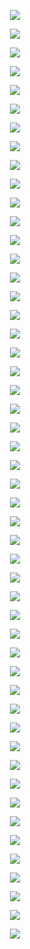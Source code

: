 <p align="center"> <img src= 'all_figs/MLP(n_h_l=5,n_n=128,Run=1,Epoch=00000,step=000,UnLearned,train_loss=0.693,train_acc=50.08,test_loss=0.693,test_acc=49.04).png' /> </p>
<p align="center"> <img src= 'all_figs/MLP(n_h_l=5,n_n=128,Run=1,Epoch=00001,step=003,Learned,train_loss=0.693,train_acc=50.71,test_loss=0.693,test_acc=49.46).png' /> </p>
<p align="center"> <img src= 'all_figs/MLP(n_h_l=5,n_n=128,Run=1,Epoch=00001,step=006,Learned,train_loss=0.693,train_acc=49.46,test_loss=0.693,test_acc=47.88).png' /> </p>
<p align="center"> <img src= 'all_figs/MLP(n_h_l=5,n_n=128,Run=1,Epoch=00001,step=009,Learned,train_loss=0.692,train_acc=49.46,test_loss=0.693,test_acc=47.96).png' /> </p>
<p align="center"> <img src= 'all_figs/MLP(n_h_l=5,n_n=128,Run=1,Epoch=00001,step=012,Learned,train_loss=0.692,train_acc=50.5,test_loss=0.692,test_acc=49.12).png' /> </p>
<p align="center"> <img src= 'all_figs/MLP(n_h_l=5,n_n=128,Run=1,Epoch=00001,step=015,Learned,train_loss=0.692,train_acc=52.42,test_loss=0.692,test_acc=51.42).png' /> </p>
<p align="center"> <img src= 'all_figs/MLP(n_h_l=5,n_n=128,Run=1,Epoch=00001,step=018,Learned,train_loss=0.692,train_acc=55.46,test_loss=0.692,test_acc=54.83).png' /> </p>
<p align="center"> <img src= 'all_figs/MLP(n_h_l=5,n_n=128,Run=1,Epoch=00001,step=021,Learned,train_loss=0.691,train_acc=59.29,test_loss=0.692,test_acc=58.71).png' /> </p>
<p align="center"> <img src= 'all_figs/MLP(n_h_l=5,n_n=128,Run=1,Epoch=00001,step=024,Learned,train_loss=0.691,train_acc=62.92,test_loss=0.691,test_acc=62.25).png' /> </p>
<p align="center"> <img src= 'all_figs/MLP(n_h_l=5,n_n=128,Run=1,Epoch=00001,step=027,Learned,train_loss=0.691,train_acc=64.5,test_loss=0.691,test_acc=64.46).png' /> </p>
<p align="center"> <img src= 'all_figs/MLP(n_h_l=5,n_n=128,Run=1,Epoch=00001,step=030,Learned,train_loss=0.691,train_acc=64.96,test_loss=0.691,test_acc=64.54).png' /> </p>
<p align="center"> <img src= 'all_figs/MLP(n_h_l=5,n_n=128,Run=1,Epoch=00001,step=033,Learned,train_loss=0.69,train_acc=64.29,test_loss=0.69,test_acc=63.62).png' /> </p>
<p align="center"> <img src= 'all_figs/MLP(n_h_l=5,n_n=128,Run=1,Epoch=00001,step=036,Learned,train_loss=0.69,train_acc=61.29,test_loss=0.69,test_acc=61.75).png' /> </p>
<p align="center"> <img src= 'all_figs/MLP(n_h_l=5,n_n=128,Run=1,Epoch=00002,step=003,Learned,train_loss=0.69,train_acc=62.21,test_loss=0.69,test_acc=61.46).png' /> </p>
<p align="center"> <img src= 'all_figs/MLP(n_h_l=5,n_n=128,Run=1,Epoch=00002,step=006,Learned,train_loss=0.689,train_acc=62.62,test_loss=0.689,test_acc=62.25).png' /> </p>
<p align="center"> <img src= 'all_figs/MLP(n_h_l=5,n_n=128,Run=1,Epoch=00002,step=009,Learned,train_loss=0.689,train_acc=63.12,test_loss=0.689,test_acc=62.29).png' /> </p>
<p align="center"> <img src= 'all_figs/MLP(n_h_l=5,n_n=128,Run=1,Epoch=00002,step=012,Learned,train_loss=0.689,train_acc=63.83,test_loss=0.688,test_acc=62.58).png' /> </p>
<p align="center"> <img src= 'all_figs/MLP(n_h_l=5,n_n=128,Run=1,Epoch=00002,step=015,Learned,train_loss=0.688,train_acc=63.79,test_loss=0.688,test_acc=63.17).png' /> </p>
<p align="center"> <img src= 'all_figs/MLP(n_h_l=5,n_n=128,Run=1,Epoch=00002,step=018,Learned,train_loss=0.688,train_acc=63.88,test_loss=0.688,test_acc=63.08).png' /> </p>
<p align="center"> <img src= 'all_figs/MLP(n_h_l=5,n_n=128,Run=1,Epoch=00002,step=021,Learned,train_loss=0.688,train_acc=63.79,test_loss=0.687,test_acc=63.38).png' /> </p>
<p align="center"> <img src= 'all_figs/MLP(n_h_l=5,n_n=128,Run=1,Epoch=00002,step=024,Learned,train_loss=0.687,train_acc=64.12,test_loss=0.687,test_acc=63.21).png' /> </p>
<p align="center"> <img src= 'all_figs/MLP(n_h_l=5,n_n=128,Run=1,Epoch=00002,step=027,Learned,train_loss=0.687,train_acc=64.46,test_loss=0.686,test_acc=63.67).png' /> </p>
<p align="center"> <img src= 'all_figs/MLP(n_h_l=5,n_n=128,Run=1,Epoch=00002,step=030,Learned,train_loss=0.686,train_acc=64.88,test_loss=0.686,test_acc=63.88).png' /> </p>
<p align="center"> <img src= 'all_figs/MLP(n_h_l=5,n_n=128,Run=1,Epoch=00002,step=033,Learned,train_loss=0.686,train_acc=65.04,test_loss=0.685,test_acc=64.33).png' /> </p>
<p align="center"> <img src= 'all_figs/MLP(n_h_l=5,n_n=128,Run=1,Epoch=00002,step=036,Learned,train_loss=0.685,train_acc=65.17,test_loss=0.685,test_acc=64.88).png' /> </p>
<p align="center"> <img src= 'all_figs/MLP(n_h_l=5,n_n=128,Run=1,Epoch=00003,step=038,Learned,train_loss=0.675,train_acc=66.54,test_loss=0.675,test_acc=66.17).png' /> </p>
<p align="center"> <img src= 'all_figs/MLP(n_h_l=5,n_n=128,Run=1,Epoch=00004,step=038,Learned,train_loss=0.659,train_acc=68.67,test_loss=0.658,test_acc=68.21).png' /> </p>
<p align="center"> <img src= 'all_figs/MLP(n_h_l=5,n_n=128,Run=1,Epoch=00005,step=038,Learned,train_loss=0.636,train_acc=68.92,test_loss=0.634,test_acc=68.58).png' /> </p>
<p align="center"> <img src= 'all_figs/MLP(n_h_l=5,n_n=128,Run=1,Epoch=00006,step=038,Learned,train_loss=0.603,train_acc=69.12,test_loss=0.6,test_acc=69.42).png' /> </p>
<p align="center"> <img src= 'all_figs/MLP(n_h_l=5,n_n=128,Run=1,Epoch=00007,step=038,Learned,train_loss=0.568,train_acc=70.38,test_loss=0.564,test_acc=70.92).png' /> </p>
<p align="center"> <img src= 'all_figs/MLP(n_h_l=5,n_n=128,Run=1,Epoch=00008,step=038,Learned,train_loss=0.532,train_acc=74.12,test_loss=0.528,test_acc=74.5).png' /> </p>
<p align="center"> <img src= 'all_figs/MLP(n_h_l=5,n_n=128,Run=1,Epoch=00009,step=038,Learned,train_loss=0.504,train_acc=74.96,test_loss=0.498,test_acc=75.79).png' /> </p>
<p align="center"> <img src= 'all_figs/MLP(n_h_l=5,n_n=128,Run=1,Epoch=00010,step=038,Learned,train_loss=0.482,train_acc=75.0,test_loss=0.476,test_acc=75.62).png' /> </p>
<p align="center"> <img src= 'all_figs/MLP(n_h_l=5,n_n=128,Run=1,Epoch=00020,step=038,Learned,train_loss=0.417,train_acc=77.92,test_loss=0.417,test_acc=77.46).png' /> </p>
<p align="center"> <img src= 'all_figs/MLP(n_h_l=5,n_n=128,Run=1,Epoch=00030,step=038,Learned,train_loss=0.375,train_acc=81.46,test_loss=0.384,test_acc=80.46).png' /> </p>
<p align="center"> <img src= 'all_figs/MLP(n_h_l=5,n_n=128,Run=1,Epoch=00040,step=038,Learned,train_loss=0.333,train_acc=85.04,test_loss=0.346,test_acc=83.58).png' /> </p>
<p align="center"> <img src= 'all_figs/MLP(n_h_l=5,n_n=128,Run=1,Epoch=00050,step=038,Learned,train_loss=0.287,train_acc=87.0,test_loss=0.307,test_acc=85.71).png' /> </p>
<p align="center"> <img src= 'all_figs/MLP(n_h_l=5,n_n=128,Run=1,Epoch=00060,step=038,Learned,train_loss=0.256,train_acc=89.12,test_loss=0.281,test_acc=87.17).png' /> </p>
<p align="center"> <img src= 'all_figs/MLP(n_h_l=5,n_n=128,Run=1,Epoch=00070,step=038,Learned,train_loss=0.227,train_acc=90.25,test_loss=0.255,test_acc=88.04).png' /> </p>
<p align="center"> <img src= 'all_figs/MLP(n_h_l=5,n_n=128,Run=1,Epoch=00080,step=038,Learned,train_loss=0.203,train_acc=92.04,test_loss=0.237,test_acc=89.54).png' /> </p>
<p align="center"> <img src= 'all_figs/MLP(n_h_l=5,n_n=128,Run=1,Epoch=00090,step=038,Learned,train_loss=0.193,train_acc=92.42,test_loss=0.226,test_acc=90.38).png' /> </p>
<p align="center"> <img src= 'all_figs/MLP(n_h_l=5,n_n=128,Run=1,Epoch=00100,step=038,Learned,train_loss=0.174,train_acc=93.21,test_loss=0.215,test_acc=90.08).png' /> </p>
<p align="center"> <img src= 'all_figs/MLP(n_h_l=5,n_n=128,Run=1,Epoch=00200,step=038,Learned,train_loss=0.091,train_acc=96.88,test_loss=0.147,test_acc=93.17).png' /> </p>
<p align="center"> <img src= 'all_figs/MLP(n_h_l=5,n_n=128,Run=1,Epoch=00300,step=038,Learned,train_loss=0.058,train_acc=97.88,test_loss=0.12,test_acc=94.67).png' /> </p>
<p align="center"> <img src= 'all_figs/MLP(n_h_l=5,n_n=128,Run=1,Epoch=00400,step=038,Learned,train_loss=0.042,train_acc=98.67,test_loss=0.111,test_acc=95.12).png' /> </p>
<p align="center"> <img src= 'all_figs/MLP(n_h_l=5,n_n=128,Run=1,Epoch=00500,step=038,Learned,train_loss=0.038,train_acc=98.71,test_loss=0.113,test_acc=95.75).png' /> </p>
<p align="center"> <img src= 'all_figs/MLP(n_h_l=5,n_n=128,Run=1,Epoch=00600,step=038,Learned,train_loss=0.026,train_acc=99.0,test_loss=0.118,test_acc=95.54).png' /> </p>
<p align="center"> <img src= 'all_figs/MLP(n_h_l=5,n_n=128,Run=1,Epoch=00700,step=038,Learned,train_loss=0.022,train_acc=99.54,test_loss=0.132,test_acc=96.04).png' /> </p>
<p align="center"> <img src= 'all_figs/MLP(n_h_l=5,n_n=128,Run=1,Epoch=00800,step=038,Learned,train_loss=0.014,train_acc=99.67,test_loss=0.134,test_acc=95.83).png' /> </p>
<p align="center"> <img src= 'all_figs/MLP(n_h_l=5,n_n=128,Run=1,Epoch=00900,step=038,Learned,train_loss=0.022,train_acc=99.08,test_loss=0.139,test_acc=96.08).png' /> </p>
